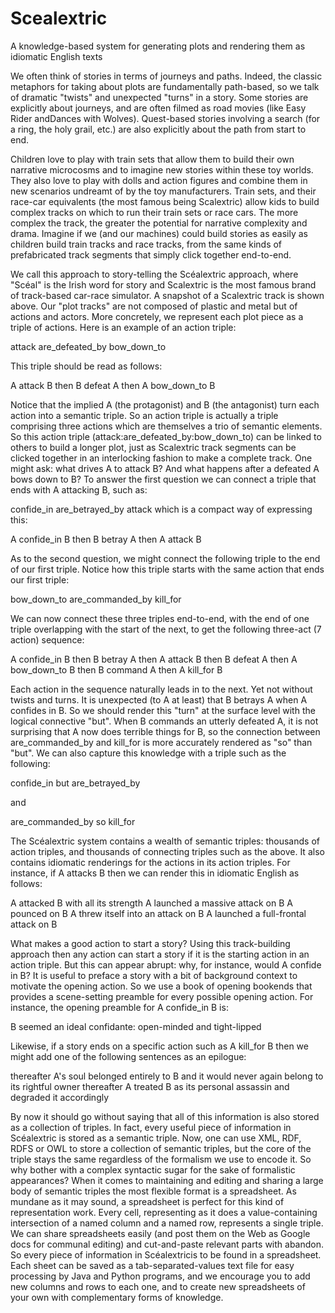 # Scealextric
A knowledge-based system for generating plots and rendering them as idiomatic English texts

We often think of stories in terms of journeys and paths. Indeed, the classic metaphors for taking about plots are fundamentally path-based, so we talk of dramatic "twists" and unexpected "turns" in a story. Some stories are explicitly about journeys, and are often filmed as road movies (like Easy Rider andDances with Wolves). Quest-based stories involving a search (for a ring, the holy grail, etc.) are also explicitly about the path from start to end.

Children love to play with train sets that allow them to build their own narrative microcosms and to imagine new stories within these toy worlds. They also love to play with dolls and action figures and combine them in new scenarios undreamt of by the toy manufacturers. Train sets, and their race-car equivalents (the most famous being Scalextric) allow kids to build complex tracks on which to run their train sets or race cars. The more complex the track, the greater the potential for narrative complexity and drama. Imagine if we (and our machines) could build stories as easily as children build train tracks and race tracks, from the same kinds of prefabricated track segments that simply click together end-to-end.

We call this approach to story-telling the Scéalextric approach, where "Scéal" is the Irish word for story and Scalextric is the most famous brand of track-based car-race simulator. A snapshot of a Scalextric track is shown above. Our "plot tracks" are not composed of plastic and metal but of actions and actors. More concretely, we represent each plot piece as a triple of actions. Here is an example of an action triple:

attack   are_defeated_by   bow_down_to

This triple should be read as follows:

A attack B   then   B defeat A    then   A bow_down_to B

Notice that the implied A (the protagonist) and B (the antagonist) turn each action into a semantic triple. So an action triple is actually a triple comprising three actions which are themselves a trio of semantic elements.
So this action triple (attack:are_defeated_by:bow_down_to) can be linked to others to build a longer plot, just as Scalextric track segments can be clicked together in an interlocking fashion to make a complete track. One might ask: what drives A to attack B? And what happens after a defeated A bows down to B?
To answer the first question we can connect a triple that ends with A attacking B, such as:

confide_in    are_betrayed_by    attack
which is a compact way of expressing this:

A confide_in B   then   B betray A   then   A attack B

As to the second question, we might connect the following triple to the end of our first triple. Notice how this triple starts with the same action that ends our first triple:

bow_down_to   are_commanded_by   kill_for

We can now connect these three triples end-to-end, with the end of one triple overlapping with the start of the next, to get the following three-act (7 action) sequence:

A confide_in B  then  B betray A  then  A attack B then  B defeat A  then  A bow_down_to B  then  B command A  then  A kill_for B

Each action in the sequence naturally leads in to the next. Yet not without twists and turns. It is unexpected (to A at least) that B betrays A when A confides in B. So we should render this "turn" at the surface level with the logical connective "but". When B commands an utterly defeated A, it is not surprising that A now does terrible things for B, so the connection between are_commanded_by and kill_for is more accurately rendered as "so" than "but". We can also capture this knowledge with a triple such as the following:

confide_in  but  are_betrayed_by

and

are_commanded_by  so   kill_for

The Scéalextric system contains a wealth of semantic triples: thousands of action triples, and thousands of connecting triples such as the above. It also contains idiomatic renderings for the actions in its action triples. For instance, if A attacks B then we can render this in idiomatic English as follows:

A attacked B with all its strength
A launched a massive attack on B
A pounced on B
A threw itself into an attack on B
A launched a full-frontal attack on B

What makes a good action to start a story? Using this track-building approach then any action can start a story if it is the starting action in an action triple. But this can appear abrupt: why, for instance, would A confide in B? It is useful to preface a story with a bit of background context to motivate the opening action. So we use a book of opening bookends that provides a scene-setting preamble for every possible opening action. For instance, the opening preamble for A confide_in B is:

B seemed an ideal confidante: open-minded and tight-lipped

Likewise, if a story ends on a specific action such as A kill_for B then we might add one of the following sentences as an epilogue:

thereafter A's soul belonged entirely to B and it would never again belong to its rightful owner
thereafter A treated B as its personal assassin and degraded it accordingly

By now it should go without saying that all of this information is also stored as a collection of triples. 
In fact, every useful piece of information in Scéalextric is stored as a semantic triple. 
Now, one can use XML, RDF, RDFS or OWL to store a collection of semantic triples, but the core of the triple stays the same regardless of the formalism we use to encode it. 
So why bother with a complex syntactic sugar for the sake of formalistic appearances? When it comes to maintaining and editing and sharing a large body of semantic triples the most flexible format is a spreadsheet. 
As mundane as it may sound, a spreadsheet is perfect for this kind of representation work. 
Every cell, representing as it does a value-containing intersection of a named column and a named row, represents a single triple. We can share spreadsheets easily (and post them on the Web as Google docs for communal editing) and cut-and-paste relevant parts with abandon. 
So every piece of information in Scéalextricis to be found in a spreadsheet. Each sheet can be saved as a tab-separated-values text file for easy processing by Java and Python programs, and we encourage you to add new columns and rows to each one, and to create new spreadsheets of your own with complementary forms of knowledge.
